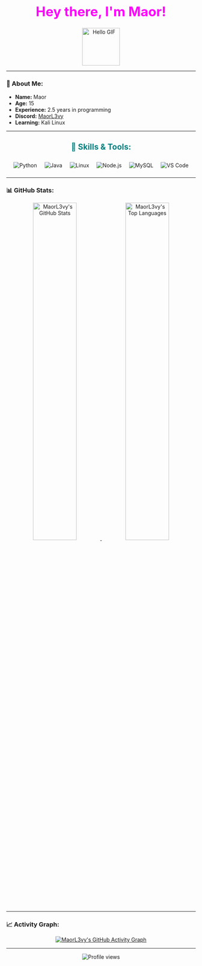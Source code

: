 <div style="text-align: center;">
  <h1 style="font-size: 2.5em; color: #ff00ff;"><b>Hey there, I'm Maor!</b></h1>
  <img src="https://media.giphy.com/media/hvRJCLFzcasrR4ia7z/giphy.gif" width="100" alt="Hello GIF">
</div>

---

### 🌟 About Me:
- **Name:** Maor
- **Age:** 15
- **Experience:** 2.5 years in programming
- **Discord:** [MaorL3vy](https://discord.com/users/751477884933374103)
- **Learning:** Kali Linux

---

<div style="text-align: center;">
  <h2 style="color: #008080;">🚀 Skills & Tools:</h2>
  <div style="display: flex; justify-content: center; flex-wrap: wrap;">
    <div style="margin: 10px;">
      <img src="https://img.shields.io/badge/Python-3776AB?style=for-the-badge&logo=python&logoColor=white" alt="Python">
    </div>
    <div style="margin: 10px;">
      <img src="https://img.shields.io/badge/Java-007396?style=for-the-badge&logo=java&logoColor=white" alt="Java">
    </div>
    <div style="margin: 10px;">
      <img src="https://img.shields.io/badge/Linux-FCC624?style=for-the-badge&logo=linux&logoColor=black" alt="Linux">
    </div>
    <div style="margin: 10px;">
      <img src="https://img.shields.io/badge/Node.js-43853D?style=for-the-badge&logo=node.js&logoColor=white" alt="Node.js">
    </div>
    <div style="margin: 10px;">
      <img src="https://img.shields.io/badge/MySQL-4479A1?style=for-the-badge&logo=mysql&logoColor=white" alt="MySQL">
    </div>
    <div style="margin: 10px;">
      <img src="https://img.shields.io/badge/Visual_Studio_Code-007ACC?style=for-the-badge&logo=visual-studio-code&logoColor=white" alt="VS Code">
    </div>
  </div>
</div>

---

### 📊 GitHub Stats:
<div style="text-align: center;">
  <a href="https://github.com/anuraghazra/github-readme-stats">
    <img src="https://streak-stats.demolab.com?user=MaorL3vy&theme=tokyonight&hide_border=true&date_format=j%2Fn%5B%2FY%5D&fire=FF4500" alt="MaorL3vy's GitHub Stats" width="48%"/>
  </a>
  <a href="https://github.com/anuraghazra/github-readme-stats">
    <img src="https://github-readme-stats.vercel.app/api/top-langs/?username=MaorL3vy&theme=tokyonight&hide_border=true&include_all_commits=true&count_private=true" alt="MaorL3vy's Top Languages" width="48%"/>
  </a>
</div>

---

### 📈 Activity Graph:
<div style="text-align: center;">
  <a href="https://github.com/MaorL3vy/github-readme-activity-graph">
    <img src="https://github-readme-activity-graph.vercel.app/graph?username=MaorL3vy&theme=github" alt="MaorL3vy's GitHub Activity Graph"/>
  </a>
</div>

---

<div style="text-align: center;">
  <img src="https://komarev.com/ghpvc/?username=MaorL3vy&style=flat-square" alt="Profile views">
</div>
